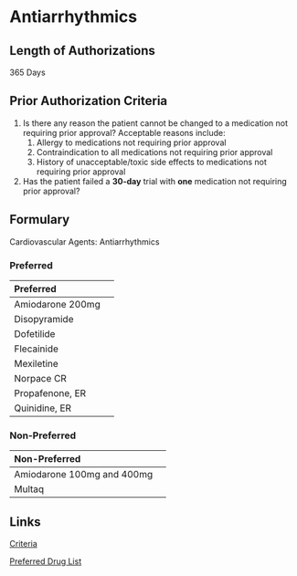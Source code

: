 # Antiarrhythmics

## Length of Authorizations

365 Days

## Prior Authorization Criteria

1.  Is there any reason the patient cannot be changed to a medication not requiring prior approval? Acceptable reasons include:
    1.  Allergy to medications not requiring prior approval
    2.  Contraindication to all medications not requiring prior approval
    3.  History of unacceptable/toxic side effects to medications not requiring prior approval
2.  Has the patient failed a **30-day** trial with **one** medication not requiring prior approval?

## Formulary

Cardiovascular Agents: Antiarrhythmics

### Preferred

| Preferred        |      |
| :--------------- | ---: |
| Amiodarone 200mg |      |
| Disopyramide     |      |
| Dofetilide       |      |
| Flecainide       |      |
| Mexiletine       |      |
| Norpace CR       |      |
| Propafenone, ER  |      |
| Quinidine, ER    |      |

### Non-Preferred

| Non-Preferred              |      |
| :------------------------- | ---: |
| Amiodarone 100mg and 400mg |      |
| Multaq                     |      |

## Links

[Criteria](https://pharmacy.medicaid.ohio.gov/sites/default/files/20221001_UPDL_Criteria_APPROVED.pdf#page=18)

[Preferred Drug List](https://pharmacy.medicaid.ohio.gov/sites/default/files/20221001_UPDL_APPROVED_.pdf#page=11)
